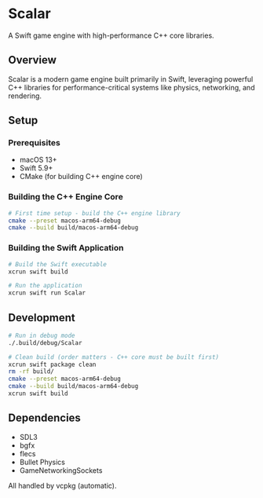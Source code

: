 # Scalar

A Swift game engine with high-performance C++ core libraries.

## Overview

Scalar is a modern game engine built primarily in Swift, leveraging powerful C++ libraries for performance-critical systems like physics, networking, and rendering.

## Setup

### Prerequisites
- macOS 13+
- Swift 5.9+
- CMake (for building C++ engine core)

### Building the C++ Engine Core

```bash
# First time setup - build the C++ engine library
cmake --preset macos-arm64-debug
cmake --build build/macos-arm64-debug
```

### Building the Swift Application

```bash
# Build the Swift executable
xcrun swift build

# Run the application
xcrun swift run Scalar
```

## Development

```bash
# Run in debug mode
./.build/debug/Scalar

# Clean build (order matters - C++ core must be built first)
xcrun swift package clean
rm -rf build/
cmake --preset macos-arm64-debug
cmake --build build/macos-arm64-debug
xcrun swift build
```

## Dependencies

- SDL3
- bgfx 
- flecs
- Bullet Physics
- GameNetworkingSockets

All handled by vcpkg (automatic).